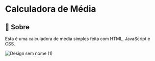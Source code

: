 # Calculadora de Média

<h2>🔖 Sobre</h2>
<p>Esta é uma calculadora de média simples feita com HTML, JavaScript e CSS.</p>

![Design sem nome (1)](https://github.com/luizcarlos001/Calculadora-de-Media/assets/146375880/845592ea-0b4f-4f66-83ce-7455d8a8ad7d)

